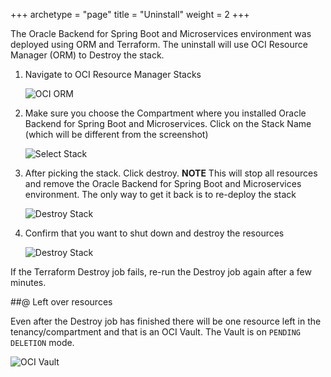 +++
archetype = "page"
title = "Uninstall"
weight = 2
+++


The Oracle Backend for Spring Boot and Microservices environment was deployed using ORM and Terraform.  The uninstall will use OCI Resource Manager (ORM) to Destroy the stack.

1. Navigate to OCI Resource Manager Stacks

   ![OCI ORM](../images/orm-stacks.png " ")

2. Make sure you choose the Compartment where you installed Oracle Backend for Spring Boot and Microservices. Click on the Stack Name (which will be different from the screenshot)

   ![Select Stack](../images/pick-stack.png " ")

3. After picking the stack. Click destroy. **NOTE** This will stop all resources and remove the Oracle Backend for Spring Boot and Microservices environment. The only way to get it back is to re-deploy the stack

   ![Destroy Stack](../images/destroy-stack.png " ")

4. Confirm that you want to shut down and destroy the resources

   ![Destroy Stack](../images/confirm-destroy.png " ")

If the Terraform Destroy job fails, re-run the Destroy job again after a few minutes.

##@ Left over resources

Even after the Destroy job has finished there will be one resource left in the tenancy/compartment and that is an OCI Vault. The Vault is on `PENDING DELETION` mode.

   ![OCI Vault](../images/vault.png " ")

